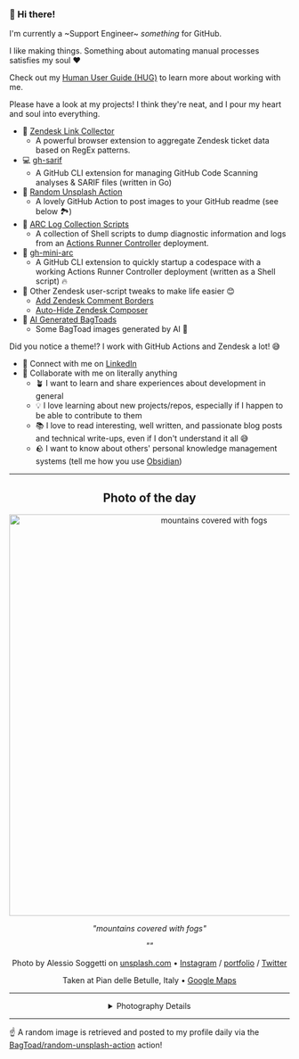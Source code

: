 ### 👋 Hi there!

I'm currently a ~Support Engineer~ _something_ for GitHub.

I like making things. Something about automating manual processes satisfies my soul ❤️

Check out my [Human User Guide (HUG)](https://gist.github.com/BagToad/a28f06f1c46e6e5d419b98921e835f40) to learn more about working with me.

Please have a look at my projects! I think they're neat, and I pour my heart and soul into everything.

- 🔗 [Zendesk Link Collector](https://github.com/BagToad/Zendesk-Link-Collector) 
  - A powerful browser extension to aggregate Zendesk ticket data based on RegEx patterns.
- 💻 [gh-sarif](https://github.com/BagToad/gh-sarif)
  - A GitHub CLI extension for managing GitHub Code Scanning analyses & SARIF files (written in Go)
- 🌊 [Random Unsplash Action](https://github.com/BagToad/random-unsplash-action)
  - A lovely GitHub Action to post images to your GitHub readme (see below 🏞️)
- 🏃 [ARC Log Collection Scripts](https://github.com/BagToad/arc-log-collection-scripts)
  - A collection of Shell scripts to dump diagnostic information and logs from an [Actions Runner Controller](https://github.com/actions/actions-runner-controller) deployment.
- 🏃 [gh-mini-arc](https://github.com/BagToad/gh-mini-arc)
  - A GitHub CLI extension to quickly startup a codespace with a working Actions Runner Controller deployment (written as a Shell script) 🔥
- 🧘 Other Zendesk user-script tweaks to make life easier 😊
  - [Add Zendesk Comment Borders](https://github.com/BagToad/add-zendesk-comment-borders)
  - [Auto-Hide Zendesk Composer](https://github.com/BagToad/Auto-Hide-Zendesk-Composer)
- 🐸 [AI Generated BagToads](https://github.com/BagToad/bagtoads)
  - Some BagToad images generated by AI 🐸

Did you notice a theme!? I work with GitHub Actions and Zendesk a lot! 😅

- 🔗 Connect with me on [LinkedIn](https://www.linkedin.com/in/kynan-ware/)
- 🤝 Collaborate with me on literally anything
  - 🪴 I want to learn and share experiences about development in general
  - 💡 I love learning about new projects/repos, especially if I happen to be able to contribute to them
  - 📚 I love to read interesting, well written, and passionate blog posts and technical write-ups, even if I don't understand it all 😅
  - 🪨 I want to know about others' personal knowledge management systems (tell me how you use [Obsidian](https://obsidian.md/))
 
----
<div align="center">

## Photo of the day
  
  <a href="https://unsplash.com/photos/mountains-covered-with-fogs-gdE-5Oui1Y0"><img width="720" src="https://images.unsplash.com/photo-1508108712903-49b7ef9b1df8?crop=entropy&cs=tinysrgb&fit=max&fm=jpg&ixid=M3w1NTI0NDl8MHwxfHJhbmRvbXx8fHx8fHx8fDE3MjQ4MjQ4MjJ8&ixlib=rb-4.0.3&q=80&w=1080" alt="mountains covered with fogs"></a>
  
  <em>"mountains covered with fogs"</em>
  
  <em>""</em>

  Photo by Alessio Soggetti on [unsplash.com](https://unsplash.com/) • [Instagram](https://instagram.com/asoggetti) / [portfolio](https://asoggetti.it) / [Twitter](https://twitter.com/asoggetti)
  
  Taken at Pian delle Betulle, Italy • [Google Maps](https://www.google.com/maps/search/?api=1&query=46.0287224,9.39993030000005)
  
  ---
  
<details>
<summary>Photography Details</summary>
  
| Parameter     | Value |
| ------------- | ----- |
| Camera Model  | NIKON D750 |
| Exposure Time | 1/1250 |
| Aperture      | 9 |
| Focal Length  | 170 |
| ISO           | 200 |
| Location      | Pian delle Betulle, Italy (Italy) |
| Coordinates   | Latitude 46.0287224, Longitude 9.39993030000005 |

### Map

```geojson
        {
            "type": "FeatureCollection",
            "features": [
                {
                    "type": "Feature",
                    "properties": {},
                    "geometry": {
                        "coordinates": [
                            9.39993030000005,
                            46.0287224
                        ],
                        "type": "Point"
                    },
                    "id": 1
                },
                {
                    "type": "Feature",
                    "properties": {},
                    "geometry": {
                        "coordinates": [
                            [
                                9.69993030000005,
                                46.3287224
                            ],
                            [
                                9.69993030000005,
                                45.7287224
                            ],
                            [
                                9.099930300000048,
                                45.7287224
                            ],
                            [
                                9.099930300000048,
                                46.3287224
                            ],
                            [
                                9.69993030000005,
                                46.3287224
                            ]
                        ],
                        "type": "LineString"
                    }
                }
            ]
        }
```

</details>

</div>

----

☝️ A random image is retrieved and posted to my profile daily via the [BagToad/random-unsplash-action](https://github.com/BagToad/random-unsplash-action) action!
